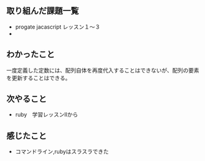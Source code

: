 ## 取り組んだ課題一覧
  - progate jacascript レッスン１〜３
  - 
## わかったこと
一度定義した定数には、配列自体を再度代入することはできないが、配列の要素を更新することはできる。

## 次やること
  - ruby　学習レッスンⅡから
## 感じたこと
- コマンドライン,rubyはスラスラできた
